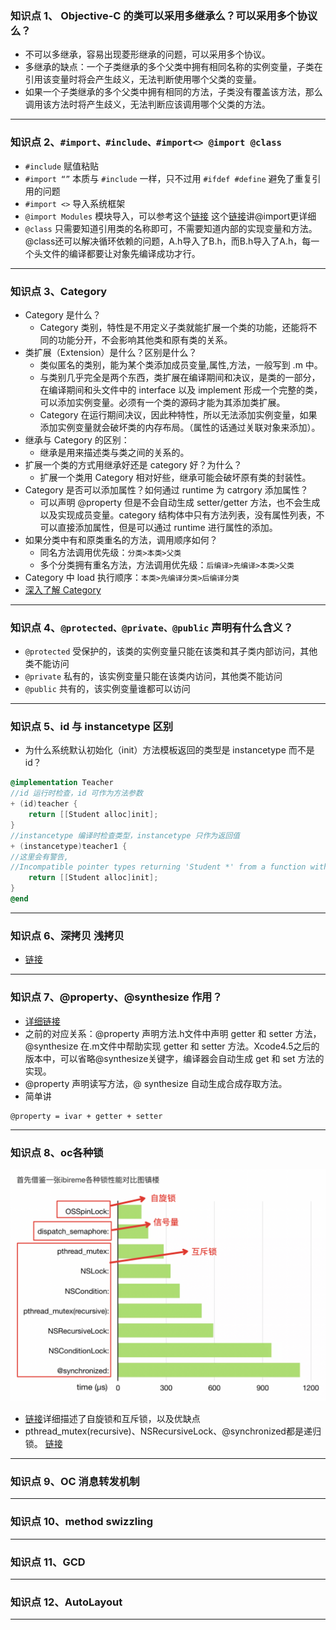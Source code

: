 ### 知识点 1、 Objective-C 的类可以采用多继承么？可以采用多个协议么？
+ 不可以多继承，容易出现菱形继承的问题，可以采用多个协议。
+ 多继承的缺点：一个子类继承的多个父类中拥有相同名称的实例变量，子类在引用该变量时将会产生歧义，无法判断使用哪个父类的变量。
+ 如果一个子类继承的多个父类中拥有相同的方法，子类没有覆盖该方法，那么调用该方法时将产生歧义，无法判断应该调用哪个父类的方法。

---

### 知识点 2、`#import、#include、#import<> @import @class`
+ `#include` 赋值粘贴
+ `#import “”` 本质与 `#include` 一样，只不过用 `#ifdef #define` 避免了重复引用的问题
+ `#import <>` 导入系统框架
+ `@import Modules` 模块导入，可以参考这个[链接](https://blog.csdn.net/huangfei711/article/details/76340383) 
这个[链接](https://blog.csdn.net/zcmuczx/article/details/78308631)讲@import更详细
+ `@class` 只需要知道引用类的名称即可，不需要知道内部的实现变量和方法。@class还可以解决循环依赖的问题，A.h导入了B.h，而B.h导入了A.h，每一个头文件的编译都要让对象先编译成功才行。

---

### 知识点 3、Category 
+ Category 是什么？
    - Category 类别，特性是不用定义子类就能扩展一个类的功能，还能将不同的功能分开，不会影响其他类和原有类的关系。
+ 类扩展（Extension）是什么？区别是什么？
    - 类似匿名的类别，能为某个类添加成员变量,属性,方法，一般写到 .m 中。
    - 与类别几乎完全是两个东西，类扩展在编译期间和决议，是类的一部分，在编译期间和头文件中的 interface 以及 implement 形成一个完整的类，可以添加实例变量。必须有一个类的源码才能为其添加类扩展。
    - Category 在运行期间决议，因此种特性，所以无法添加实例变量，如果添加实例变量就会破坏类的内存布局。（属性的话通过关联对象来添加）。
+ 继承与 Category 的区别：
    - 继承是用来描述类与类之间的关系的。
+ 扩展一个类的方式用继承好还是 category 好？为什么？
    - 扩展一个类用 Category 相对好些，继承可能会破坏原有类的封装性。
+ Category 是否可以添加属性？如何通过 runtime 为 catrgory 添加属性？
    - 可以声明 @property 但是不会自动生成 setter/getter 方法，也不会生成以及实现成员变量。category 结构体中只有方法列表，没有属性列表，不可以直接添加属性，但是可以通过 runtime 进行属性的添加。
+ 如果分类中有和原类重名的方法，调用顺序如何？
    - 同名方法调用优先级：`分类>本类>父类`
    - 多个分类拥有重名方法，方法调用优先级：`后编译>先编译>本类>父类`
+ Category 中 load 执行顺序：`本类>先编译分类>后编译分类` 
+ [深入了解 Category](https://tech.meituan.com/2015/03/03/diveintocategory.html)

---

### 知识点 4、`@protected、@private、@public` 声明有什么含义？
+ `@protected` 受保护的，该类的实例变量只能在该类和其子类内部访问，其他类不能访问
+ `@private` 私有的，该实例变量只能在该类内访问，其他类不能访问
+ `@public` 共有的，该实例变量谁都可以访问

---

### 知识点 5、id 与 instancetype 区别
+ 为什么系统默认初始化（init）方法模板返回的类型是 instancetype 而不是 id？
```objective-c
@implementation Teacher
//id 运行时检查，id 可作为方法参数
+ (id)teacher {
    return [[Student alloc]init];
}
//instancetype 编译时检查类型，instancetype 只作为返回值
+ (instancetype)teacher1 {
//这里会有警告,
//Incompatible pointer types returning 'Student *' from a function with result type 'Teacher *'
    return [[Student alloc]init];
}
@end
```

---

### 知识点 6、深拷贝 浅拷贝
+ [链接](https://www.jianshu.com/p/63239d4d65e0)


---

### 知识点 7、@property、@synthesize 作用？
+ [详细链接](https://www.jianshu.com/p/44d12884e24e)
+ 之前的对应关系：@property 声明方法.h文件中声明 getter 和 setter 方法，@synthesize 在.m文件中帮助实现 getter 和 setter 方法。Xcode4.5之后的版本中，可以省略@synthesize关键字，编译器会自动生成 get 和 set 方法的实现。
+ @property 声明读写方法，@ synthesize 自动生成合成存取方法。
+ 简单讲
```
@property = ivar + getter + setter
```


---

### 知识点 8、oc各种锁
![avatar](./lock-compare.png)
+ [链接](https://www.jianshu.com/p/d69495dac8cb)详细描述了自旋锁和互斥锁，以及优缺点
+ pthread_mutex(recursive)、NSRecursiveLock、@synchronized都是递归锁。 [链接](https://www.jianshu.com/p/777c28eface5)


---

### 知识点 9、OC 消息转发机制

---

### 知识点 10、method swizzling

---

### 知识点 11、GCD

---


### 知识点 12、AutoLayout

---





